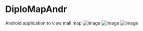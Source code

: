 # DiploMapAndr
Android application to view mall map
![image](https://user-images.githubusercontent.com/38908259/179047679-95d67fef-365c-4990-96dd-42f88556b728.png)
![image](https://user-images.githubusercontent.com/38908259/179047757-90aa2a48-ce21-454e-bf12-4755e4e80f93.png)
![image](https://user-images.githubusercontent.com/38908259/179047904-d43dd107-8e30-455a-9107-2bcf31efdab0.png)
